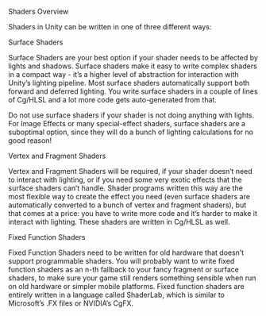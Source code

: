 Shaders Overview

Shaders in Unity can be written in one of three different ways:

Surface Shaders

Surface Shaders are your best option if your shader needs to be affected by lights and shadows. Surface shaders make it easy to write complex shaders in a compact way - it’s a higher level of abstraction for interaction with Unity’s lighting pipeline. Most surface shaders automatically support both forward and deferred lighting. You write surface shaders in a couple of lines of Cg/HLSL and a lot more code gets auto-generated from that.

Do not use surface shaders if your shader is not doing anything with lights. For Image Effects or many special-effect shaders, surface shaders are a suboptimal option, since they will do a bunch of lighting calculations for no good reason!

Vertex and Fragment Shaders

Vertex and Fragment Shaders will be required, if your shader doesn’t need to interact with lighting, or if you need some very exotic effects that the surface shaders can’t handle. Shader programs written this way are the most flexible way to create the effect you need (even surface shaders are automatically converted to a bunch of vertex and fragment shaders), but that comes at a price: you have to write more code and it’s harder to make it interact with lighting. These shaders are written in Cg/HLSL as well.

Fixed Function Shaders

Fixed Function Shaders need to be written for old hardware that doesn’t support programmable shaders. You will probably want to write fixed function shaders as an n-th fallback to your fancy fragment or surface shaders, to make sure your game still renders something sensible when run on old hardware or simpler mobile platforms. Fixed function shaders are entirely written in a language called ShaderLab, which is similar to Microsoft’s .FX files or NVIDIA’s CgFX.